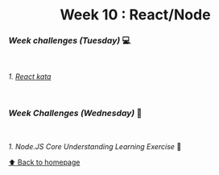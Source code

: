 <h1 align="center">Week 10 : React/Node</h1>

### _Week challenges (Tuesday)_ 💻

<br>

_1. [React kata](https://www.codewars.com/kata/5a95947f4a6b342636000173)_

<br>

### _Week Challenges (Wednesday)_ 🐣

<br>

_1. Node.JS Core Understanding Learning Exercise_ 🧠

[⬆ Back to homepage](https://github.com/21atalia/core-code-from-scratch-readme/blob/main/README.md)<br>

